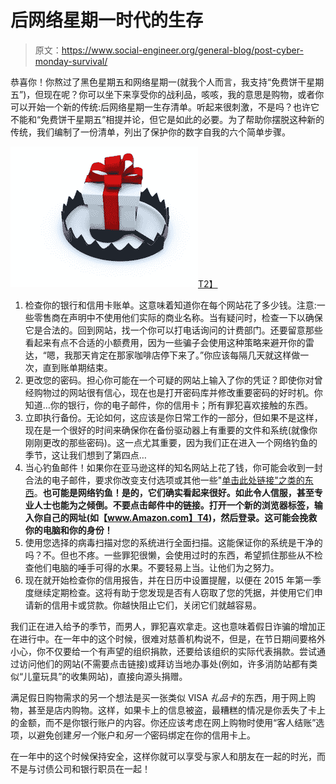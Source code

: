 # 后网络星期一时代的生存

> 原文：<https://www.social-engineer.org/general-blog/post-cyber-monday-survival/>

恭喜你！你熬过了黑色星期五和网络星期一(就我个人而言，我支持“免费饼干星期五”)，但现在呢？你可以坐下来享受你的战利品，咳咳，我的意思是购物，或者你可以开始一个新的传统:后网络星期一生存清单。听起来很刺激，不是吗？也许它不能和“免费饼干星期五”相提并论，但它是如此的必要。为了帮助你摆脱这种新的传统，我们编制了一份清单，列出了保护你的数字自我的六个简单步骤。

[![Post-Cyber Monday survival](img/66b5f73340c5c584fefe0f2b0b4f81cf.png)T2】](https://www.social-engineer.org/how-tos/post-cyber-monday-survival/attachment/holiday_scams-100532824-carousel-idge/)

1.  检查你的银行和信用卡账单。这意味着知道你在每个网站花了多少钱。注意:一些零售商在声明中不使用他们实际的商业名称。当有疑问时，检查一下以确保它是合法的。回到网站，找一个你可以打电话询问的计费部门。还要留意那些看起来有点不合适的小额费用，因为一些骗子会使用这种策略来避开你的雷达，“嗯，我那天肯定在那家咖啡店停下来了。”你应该每隔几天就这样做一次，直到账单期结束。
2.  更改您的密码。担心你可能在一个可疑的网站上输入了你的凭证？即使你对曾经购物过的网站很有信心，现在也是打开密码库并修改重要密码的好时机。你知道…你的银行，你的电子邮件，你的信用卡；所有罪犯喜欢接触的东西。
3.  立即执行备份。无论如何，这应该是你日常工作的一部分，但如果不是这样，现在是一个很好的时间来确保你在备份驱动器上有重要的文件和系统(就像你刚刚更改的那些密码)。这一点尤其重要，因为我们正在进入一个网络钓鱼的季节，这让我们想到了第四点…
4.  当心钓鱼邮件！如果你在亚马逊这样的知名网站上花了钱，你可能会收到一封合法的电子邮件，要求你改变支付选项或其他一些"[单击此处链接"之类的东西](https://www.consumeraffairs.com/news/two-new-phishing-scams-have-one-thing-in-common-120418.html)。**也可能是网络钓鱼！是的，它们确实看起来很好。如此令人信服，甚至专业人士也能为之倾倒。不要点击邮件中的链接。打开一个新的浏览器标签，输入你自己的网址(如【www.Amazon.com】T4)，然后登录。这可能会挽救你的电脑和你的身份！**
5.  使用您选择的病毒扫描对您的系统进行全面扫描。这能保证你的系统是干净的吗？不。但也不疼。一些罪犯很懒，会使用过时的东西，希望抓住那些从不检查他们电脑的唾手可得的水果。不要轻易上当。让他们为之努力。
6.  现在就开始检查你的信用报告，并在日历中设置提醒，以便在 2015 年第一季度继续定期检查。这将有助于您发现是否有人窃取了您的凭据，并使用它们申请新的信用卡或贷款。你越快阻止它们，关闭它们就越容易。

我们正在进入给予的季节，而男人，罪犯喜欢拿走。这也意味着假日诈骗的增加正在进行中。在一年中的这个时候，很难对慈善机构说不，但是，在节日期间要格外小心，你不仅要给一个有声望的组织捐款，还要给该组织的实际代表捐款。尝试通过访问他们的网站(不需要点击链接)或拜访当地办事处(例如，许多消防站都有类似“儿童玩具”的收集网站)，直接向源头捐赠。

满足假日购物需求的另一个想法是买一张类似 VISA *礼品卡*的东西，用于网上购物，甚至是店内购物。这样，如果卡上的信息被盗，最糟糕的情况是你丢失了卡上的金额，而不是你银行账户的内容。你还应该考虑在网上购物时使用“客人结账”选项，以避免创建*另一个*账户和*另一个*密码绑定在你的信用卡上。

在一年中的这个时候保持安全，这样你就可以享受与家人和朋友在一起的时光，而不是与讨债公司和银行职员在一起！